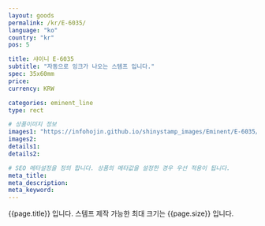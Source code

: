 ```yaml
---
layout: goods
permalink: /kr/E-6035/
language: "ko"
country: "kr"
pos: 5

title: 샤이니 E-6035
subtitle: "자동으로 잉크가 나오는 스템프 입니다."
spec: 35x60mm
price: 
currency: KRW

categories: eminent_line
type: rect

# 상품이미지 정보
images1: "https://infohojin.github.io/shinystamp_images/Eminent/E-6035/E-6035_1.jpg"
images2:
details1:
details2:    

# SEO 메타설정을 정의 합니다. 상품의 메타값을 설정한 경우 우선 적용이 됩니다.
meta_title: 
meta_description:
meta_keyword:
---
```


{{page.title}} 입니다. 스템프 제작 가능한 최대 크기는 {{page.size}} 입니다.